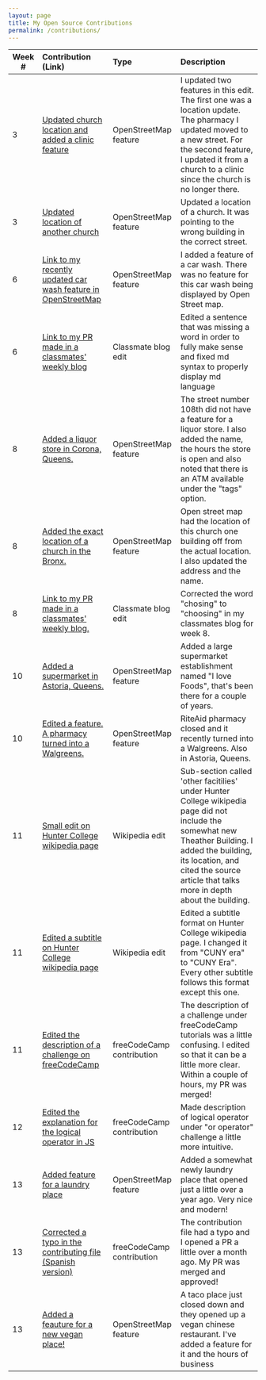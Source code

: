 ```yaml
---
layout: page
title: My Open Source Contributions
permalink: /contributions/
---
```


<!--
Type of the contribution should be "Wikipedia edit", "OpenStreet Map feature", "Project Documentation", "Project Code", "Blog Edit", etc.

The description should include a brief summary of what you did.

Replace the first row below with your contribution.

-->

| Week # | Contribution (Link)                                                                                                                       | Type                  | Description                                                                                                                                                                                                                                 |
| ------ | :---------------------------------------------------------------------------------------------------------------------------------------- | :-------------------- | :------------------------------------------------------------------------------------------------------------------------------------------------------------------------------------------------------------------------------------------ |
| 3      | [Updated church location and added a clinic feature](https://www.openstreetmap.org/changeset/74456792)                                    | OpenStreetMap feature | I updated two features in this edit. The first one was a location update. The pharmacy I updated moved to a new street. For the second feature, I updated it from a church to a clinic since the church is no longer there.                 |
| 3      | [Updated location of another church](https://www.openstreetmap.org/changeset/74414315)                                                    | OpenStreetMap feature | Updated a location of a church. It was pointing to the wrong building in the correct street.                                                                                                                                                |
| 6      | [Link to my recently updated car wash feature in OpenStreetMap](https://www.openstreetmap.org/changeset/75329481)                         | OpenStreetMap feature | I added a feature of a car wash. There was no feature for this car wash being displayed by Open Street map.                                                                                                                                 |
| 6      | [Link to my PR made in a classmates' weekly blog](https://github.com/hunter-college-ossd-fall-2019/kbarias-weekly/pull/8)                 | Classmate blog edit   | Edited a sentence that was missing a word in order to fully make sense and fixed md syntax to properly display md language                                                                                                                  |
| 8      | [Added a liquor store in Corona, Queens.](https://www.openstreetmap.org/node/6904021367)                                                  | OpenStreetMap feature | The street number 108th did not have a feature for a liquor store. I also added the name, the hours the store is open and also noted that there is an ATM available under the "tags" option.                                                |
| 8      | [Added the exact location of a church in the Bronx.](https://www.openstreetmap.org/way/276140812)                                         | OpenStreetMap feature | Open street map had the location of this church one building off from the actual location. I also updated the address and the name.                                                                                                         |
| 8      | [Link to my PR made in a classmates' weekly blog.](https://github.com/hunter-college-ossd-fall-2019/kbarias-weekly/pull/9)                | Classmate blog edit   | Corrected the word "chosing" to "choosing" in my classmates blog for week 8.                                                                                                                                                                |
| 10     | [Added a supermarket in Astoria, Queens.](https://www.openstreetmap.org/changeset/76535456#map=19/40.75554/-73.91228)                     | OpenStreetMap feature | Added a large supermarket establishment named "I love Foods", that's been there for a couple of years.                                                                                                                                      |
| 10     | [Edited a feature. A pharmacy turned into a Walgreens.](https://www.openstreetmap.org/changeset/76535535)                                 | OpenStreetMap feature | RiteAid pharmacy closed and it recently turned into a Walgreens. Also in Astoria, Queens.                                                                                                                                                   |
| 11     | [Small edit on Hunter College wikipedia page](https://en.wikipedia.org/w/index.php?title=Hunter_College&diff=prev&oldid=925364658)        | Wikipedia edit        | Sub-section called 'other facitilies' under Hunter College wikipedia page did not include the somewhat new Theather Building. I added the building, its location, and cited the source article that talks more in depth about the building. |
| 11     | [Edited a subtitle on Hunter College wikipedia page](https://en.wikipedia.org/w/index.php?title=Hunter_College&diff=prev&oldid=925365965) | Wikipedia edit        | Edited a subtitle format on Hunter College wikipedia page. I changed it from "CUNY era" to "CUNY Era". Every other subtitle follows this format except this one.                                                                            |
| 11     | [Edited the description of a challenge on freeCodeCamp](https://github.com/freeCodeCamp/freeCodeCamp/pull/37730) | freeCodeCamp contribution      | The description of a challenge under freeCodeCamp tutorials was a little confusing. I edited so that it can be a little more clear. Within a couple of hours, my PR was merged!   | 
| 12     | [Edited the explanation for the logical operator in JS](https://github.com/freeCodeCamp/freeCodeCamp/pull/37772) | freeCodeCamp contribution      | Made description of logical operator under "or operator" challenge a little more intuitive.                |
| 13     | [Added feature for a laundry place](https://www.openstreetmap.org/changeset/77744279) | OpenStreetMap feature       | Added a somewhat newly laundry place that opened just a little over a year ago. Very nice and modern!                                                                   |
| 13     | [Corrected a typo in the contributing file (Spanish version)](https://github.com/freeCodeCamp/freeCodeCamp/pull/37345) | freeCodeCamp contribution    |   The contribution file had a typo and I opened a PR a little over a month ago. My PR was merged and approved!   |    
| 13     | [Added a feauture for a new vegan place!](https://www.openstreetmap.org/changeset/77745391) | OpenStreetMap feature       | A taco place just closed down and they opened up a vegan chinese restaurant. I've added a feature for it and the hours of business  | 